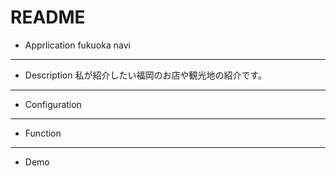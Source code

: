 # README


* Apprlication
  fukuoka navi
---
* Description
  私が紹介したい福岡のお店や観光地の紹介です。
---
* Configuration
---
* Function
---
* Demo
